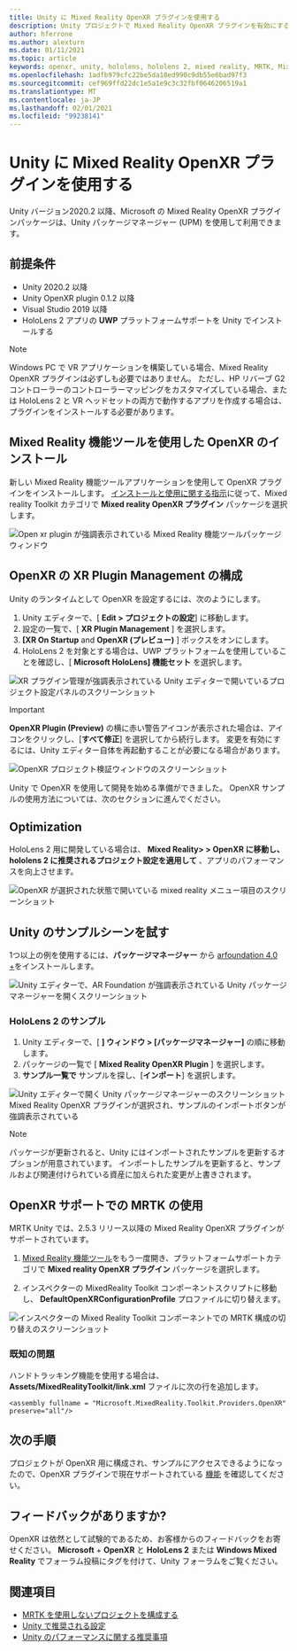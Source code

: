 ```yaml
---
title: Unity に Mixed Reality OpenXR プラグインを使用する
description: Unity プロジェクトで Mixed Reality OpenXR プラグインを有効にする方法について説明します。
author: hferrone
ms.author: alexturn
ms.date: 01/11/2021
ms.topic: article
keywords: openxr, unity, hololens, hololens 2, mixed reality, MRTK, Mixed Reality Toolkit, 拡張現実, 仮想現実, mixed reality ヘッドセット, 学習, チュートリアル, 概要
ms.openlocfilehash: 1adfb979cfc22be5da18ed990c9db55e6bad97f3
ms.sourcegitcommit: cef969ffd22dc1e5a1e9c3c32fbf0646206519a1
ms.translationtype: MT
ms.contentlocale: ja-JP
ms.lasthandoff: 02/01/2021
ms.locfileid: "99238141"
---
```

# <a name="using-the-mixed-reality-openxr-plugin-for-unity"></a>Unity に Mixed Reality OpenXR プラグインを使用する

Unity バージョン2020.2 以降、Microsoft の Mixed Reality OpenXR プラグインパッケージは、Unity パッケージマネージャー (UPM) を使用して利用できます。

## <a name="prerequisites"></a>前提条件

* Unity 2020.2 以降
* Unity OpenXR plugin 0.1.2 以降
* Visual Studio 2019 以降
* HoloLens 2 アプリの **UWP** プラットフォームサポートを Unity でインストールする

> [!NOTE]
> Windows PC で VR アプリケーションを構築している場合、Mixed Reality OpenXR プラグインは必ずしも必要ではありません。 ただし、HP リバーブ G2 コントローラーのコントローラーマッピングをカスタマイズしている場合、または HoloLens 2 と VR ヘッドセットの両方で動作するアプリを作成する場合は、プラグインをインストールする必要があります。

## <a name="installing-openxr-with-the-mixed-reality-feature-tool"></a>Mixed Reality 機能ツールを使用した OpenXR のインストール

新しい Mixed Reality 機能ツールアプリケーションを使用して OpenXR プラグインをインストールします。 [インストールと使用に関する指示](welcome-to-mr-feature-tool.md)に従って、Mixed reality Toolkit カテゴリで **Mixed reality OpenXR プラグイン** パッケージを選択します。

![Open xr plugin が強調表示されている Mixed Reality 機能ツールパッケージウィンドウ](images/feature-tool-openxr.png)

## <a name="configuring-xr-plugin-management-for-openxr"></a>OpenXR の XR Plugin Management の構成

Unity のランタイムとして OpenXR を設定するには、次のようにします。

1. Unity エディターで、[ **Edit > プロジェクトの設定**] に移動します。
2. 設定の一覧で、[ **XR Plugin Management** ] を選択します。
3. **[XR On Startup** and **OpenXR (プレビュー)** ] ボックスをオンにします。
4. HoloLens 2 を対象とする場合は、UWP プラットフォームを使用していることを確認し、[ **Microsoft HoloLens] 機能セット** を選択します。

![XR プラグイン管理が強調表示されている Unity エディターで開いているプロジェクト設定パネルのスクリーンショット](images/openxr-img-05.png)

> [!IMPORTANT]
> **OpenXR Plugin (Preview)** の横に赤い警告アイコンが表示された場合は、アイコンをクリックし、[**すべて修正**] を選択してから続行します。 変更を有効にするには、Unity エディター自体を再起動することが必要になる場合があります。

![OpenXR プロジェクト検証ウィンドウのスクリーンショット](images/openxr-img-06.png)

Unity で OpenXR を使用して開発を始める準備ができました。  OpenXR サンプルの使用方法については、次のセクションに進んでください。

## <a name="optimization"></a>Optimization

HoloLens 2 用に開発している場合は、 **Mixed Reality> > OpenXR に移動し、hololens 2 に推奨されるプロジェクト設定を適用して** 、アプリのパフォーマンスを向上させます。

![OpenXR が選択された状態で開いている mixed reality メニュー項目のスクリーンショット](images/openxr-img-08.png)

## <a name="try-out-the-unity-sample-scenes"></a>Unity のサンプルシーンを試す

1つ以上の例を使用するには、**パッケージマネージャー** から [arfoundation 4.0 +](https://docs.unity3d.com/Packages/com.unity.xr.arfoundation@4.1/manual/index.html#installing-ar-foundation)をインストールします。

![Unity エディターで、AR Foundation が強調表示されている Unity パッケージマネージャーを開くスクリーンショット](images/openxr-img-09.png)

### <a name="hololens-2-samples"></a>HoloLens 2 のサンプル

1. Unity エディターで、[ **] ウィンドウ > [パッケージマネージャー]** の順に移動します。
2. パッケージの一覧で [ **Mixed Reality OpenXR Plugin** ] を選択します。
3. **サンプル一覧で** サンプルを探し、[**インポート**] を選択します。

![Unity エディターで開く Unity パッケージマネージャーのスクリーンショット Mixed Reality OpenXR プラグインが選択され、サンプルのインポートボタンが強調表示されている](images/openxr-img-03.png)

<!-- ### For all other OpenXR samples

1. In the Unity Editor, navigate to **Window > Package Manager**
2. In the list of packages, select **OpenXR Plugin**
3. Locate the sample in the **Samples** list and select **Import**

![Screenshot of Unity Package Manager open in Unity editor with OpenXR Plugin selected and samples import button highlighted](images/openxr-img-10.png) -->

> [!NOTE]
> パッケージが更新されると、Unity にはインポートされたサンプルを更新するオプションが用意されています。  インポートしたサンプルを更新すると、サンプルおよび関連付けられている資産に加えられた変更が上書きされます。

## <a name="using-mrtk-with-openxr-support"></a>OpenXR サポートでの MRTK の使用

MRTK Unity では、2.5.3 リリース以降の Mixed Reality OpenXR プラグインがサポートされています。  

1. [Mixed Reality 機能ツール](welcome-to-mr-feature-tool.md)をもう一度開き、プラットフォームサポートカテゴリで **Mixed reality OpenXR プラグイン** パッケージを選択します。

<!-- MRTK plugins can be installed from the same scoped registries as you set up when [installing the Mixed Reality OpenXR plugin](#installing-the-mixed-reality-openxr-plugin). You can find more detailed information in the [MRTK documentation](https://microsoft.github.io/MixedRealityToolkit-Unity/Documentation/usingupm.html#registering-the-mixed-reality-component-server).

1. Add following packages in your **[projectRoot]/Packages/manifest.json** file:

```json
"dependencies": {
    "com.microsoft.mixedreality.toolkit.foundation": "2.5.3",
    "com.microsoft.mixedreality.toolkit.tools": "2.5.3",
    "com.microsoft.mixedreality.toolkit.examples": "2.5.3",
    …
}
``` -->

2. インスペクターの MixedReality Toolkit コンポーネントスクリプトに移動し、 **DefaultOpenXRConfigurationProfile** プロファイルに切り替えます。

![インスペクターの Mixed Reality Toolkit コンポーネントでの MRTK 構成の切り替えのスクリーンショット](images/openxr-img-11.png)

### <a name="known-issues"></a>既知の問題 

ハンドトラッキング機能を使用する場合は、 **Assets/MixedRealityToolkit/link.xml** ファイルに次の行を追加します。

```
<assembly fullname = "Microsoft.MixedReality.Toolkit.Providers.OpenXR" preserve="all"/>
```

## <a name="next-steps"></a>次の手順

プロジェクトが OpenXR 用に構成され、サンプルにアクセスできるようになったので、OpenXR プラグインで現在サポートされている [機能](openxr-supported-features.md) を確認してください。

## <a name="have-feedback"></a>フィードバックがありますか?

OpenXR は依然として試験的であるため、お客様からのフィードバックをお寄せください。 [](https://aka.ms/unityforums) **Microsoft**  +  **OpenXR** と **HoloLens 2** または **Windows Mixed Reality** でフォーラム投稿にタグを付けて、Unity フォーラムをご覧ください。

## <a name="see-also"></a>関連項目

* [MRTK を使用しないプロジェクトを構成する](configure-unity-project.md)
* [Unity で推奨される設定](recommended-settings-for-unity.md)
* [Unity のパフォーマンスに関する推奨事項](performance-recommendations-for-unity.md#how-to-profile-with-unity)
